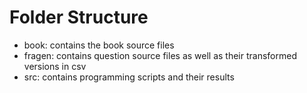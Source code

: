 # Folder Structure

- book: contains the book source files
- fragen: contains question source files as well as their transformed versions in csv
- src: contains programming scripts and their results